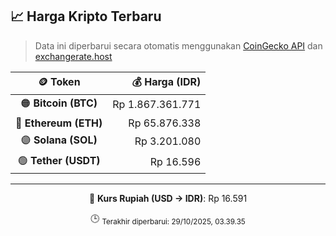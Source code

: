 

<!-- HARGA_KRIPTO -->
## 📈 Harga Kripto Terbaru

> Data ini diperbarui secara otomatis menggunakan [CoinGecko API](https://www.coingecko.com/) dan [exchangerate.host](https://exchangerate.host/)

<div align="center">

| 🪙 Token | 💰 Harga (IDR) |
|:------:|---------------:|
| 🟠 **Bitcoin (BTC)**   | Rp 1.867.361.771 |
| 🔵 **Ethereum (ETH)**  | Rp 65.876.338 |
| 🟣 **Solana (SOL)**    | Rp 3.201.080 |
| 🟢 **Tether (USDT)**   | Rp 16.596 |

---

💱 **Kurs Rupiah (USD → IDR)**: Rp 16.591

🕒 <sub>Terakhir diperbarui: 29/10/2025, 03.39.35</sub>

</div>
<!-- /HARGA_KRIPTO -->